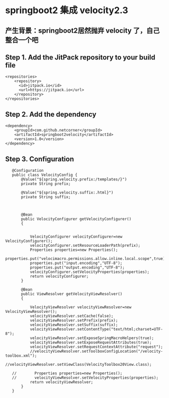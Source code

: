 # springboot2 集成 velocity2.3
## 产生背景：springboot2居然抛弃 velocity 了，自己整合一个吧 
 
 


 ## Step 1. Add the JitPack repository to your build file
    <repositories>
        <repository>
          <id>jitpack.io</id>
          <url>https://jitpack.io</url>
        </repository>
    </repositories>
    

## Step 2. Add the dependency
    <dependency>
        <groupId>com.github.netcorner</groupId>
        <artifactId>springboot2velocity</artifactId>
        <version>1.0</version>
    </dependency>

## Step 3. Configuration
       @Configuration
       public class VelocityConfig {
           @Value("${spring.velocity.prefix:/templates/}")
           private String prefix;
       
           @Value("${spring.velocity.suffix:.html}")
           private String suffix;
       
       
       
           @Bean
           public VelocityConfigurer getVelocityConfigurer()
           {
       
       
               VelocityConfigurer velocityConfigurer=new VelocityConfigurer();
               velocityConfigurer.setResourceLoaderPath(prefix);
               Properties properties=new Properties();
               properties.put("velocimacro.permissions.allow.inline.local.scope",true);
               properties.put("input.encoding","UTF-8");
               properties.put("output.encoding","UTF-8");
               velocityConfigurer.setVelocityProperties(properties);
               return velocityConfigurer;
           }
       
           @Bean
           public ViewResolver getVelocityViewResolver()
           {
       
               VelocityViewResolver velocityViewResolver=new VelocityViewResolver();
               velocityViewResolver.setCache(false);
               velocityViewResolver.setPrefix(prefix);
               velocityViewResolver.setSuffix(suffix);
               velocityViewResolver.setContentType("text/html;charset=UTF-8");
               velocityViewResolver.setExposeSpringMacroHelpers(true);
               velocityViewResolver.setExposeRequestAttributes(true);
               velocityViewResolver.setRequestContextAttribute("request");
               //velocityViewResolver.setToolboxConfigLocation("/velocity-toolbox.xml");
               //velocityViewResolver.setViewClass(VelocityToolbox20View.class);
       
       //        Properties properties=new Properties();
       //        velocityViewResolver.setVelocityProperties(properties);
               return velocityViewResolver;
           }
       }